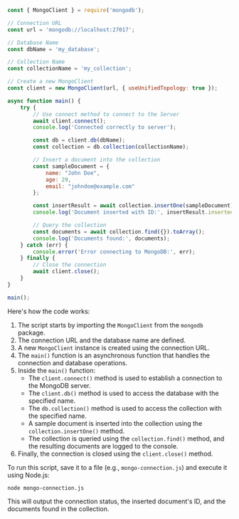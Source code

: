 
```javascript
const { MongoClient } = require('mongodb');

// Connection URL
const url = 'mongodb://localhost:27017';

// Database Name
const dbName = 'my_database';

// Collection Name
const collectionName = 'my_collection';

// Create a new MongoClient
const client = new MongoClient(url, { useUnifiedTopology: true });

async function main() {
    try {
        // Use connect method to connect to the Server
        await client.connect();
        console.log('Connected correctly to server');

        const db = client.db(dbName);
        const collection = db.collection(collectionName);

        // Insert a document into the collection
        const sampleDocument = {
            name: "John Doe",
            age: 29,
            email: "johndoe@example.com"
        };

        const insertResult = await collection.insertOne(sampleDocument);
        console.log('Document inserted with ID:', insertResult.insertedId);

        // Query the collection
        const documents = await collection.find({}).toArray();
        console.log('Documents found:', documents);
    } catch (err) {
        console.error('Error connecting to MongoDB:', err);
    } finally {
        // Close the connection
        await client.close();
    }
}

main();
```

Here's how the code works:

1. The script starts by importing the `MongoClient` from the `mongodb` package.
2. The connection URL and the database name are defined.
3. A new `MongoClient` instance is created using the connection URL.
4. The `main()` function is an asynchronous function that handles the connection and database operations.
5. Inside the `main()` function:
   - The `client.connect()` method is used to establish a connection to the MongoDB server.
   - The `client.db()` method is used to access the database with the specified name.
   - The `db.collection()` method is used to access the collection with the specified name.
   - A sample document is inserted into the collection using the `collection.insertOne()` method.
   - The collection is queried using the `collection.find()` method, and the resulting documents are logged to the console.
6. Finally, the connection is closed using the `client.close()` method.

To run this script, save it to a file (e.g., `mongo-connection.js`) and execute it using Node.js:

```
node mongo-connection.js
```

This will output the connection status, the inserted document's ID, and the documents found in the collection. 